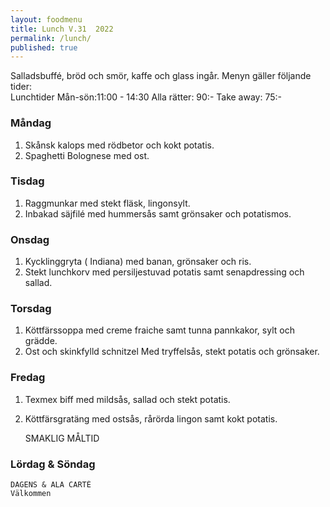 ```yaml
---
layout: foodmenu
title: Lunch V.31  2022
permalink: /lunch/
published: true
---
```

Salladsbuffé, bröd och smör, kaffe och glass ingår.
Menyn gäller följande tider:  
Lunchtider  Mån-sön:11:00 - 14:30
Alla rätter: 90:- Take away: 75:-
                                
### Måndag
1. Skånsk kalops med rödbetor och kokt potatis.
2. Spaghetti Bolognese med ost.

### Tisdag
1. Raggmunkar med stekt fläsk, lingonsylt.
2. Inbakad säjfilé med hummersås samt grönsaker och potatismos.

### Onsdag
1. Kycklinggryta ( Indiana) med banan, grönsaker och ris.
2. Stekt lunchkorv med persiljestuvad potatis samt senapdressing och sallad.

### Torsdag
1. Köttfärssoppa med creme fraiche samt tunna pannkakor, sylt och grädde. 
2. Ost och skinkfylld schnitzel Med tryffelsås, stekt potatis och grönsaker.

### Fredag  
1. Texmex biff med mildsås, sallad och stekt potatis.
2. Köttfärsgratäng med ostsås, rårörda lingon samt kokt potatis.

   SMAKLIG MÅLTID
  
  ### Lördag & Söndag 
    DAGENS & ALA CARTÈ
    Välkommen
    
       
    

   
    
   
     
